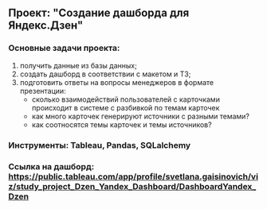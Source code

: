 ## Проект: "Создание дашборда для Яндекс.Дзен"

### Основные задачи проекта:
1) получить данные из базы данных;
2) создать дашборд в соответствии с макетом и ТЗ;
3) подготовить ответы на вопросы менеджеров в формате презентации:
   - сколько взаимодействий пользователей с карточками происходит в системе с разбивкой по темам карточек
   - как много карточек генерируют источники с разными темами?
   - как соотносятся темы карточек и темы источников?

### Инструменты: Tableau, Pandas, SQLalchemy

### Ссылка на дашборд: https://public.tableau.com/app/profile/svetlana.gaisinovich/viz/study_project_Dzen_Yandex_Dashboard/DashboardYandex_Dzen
